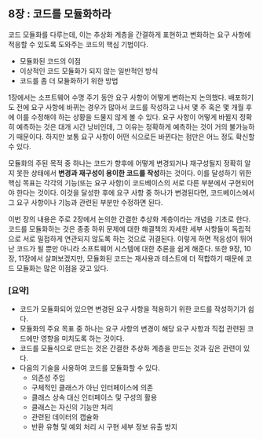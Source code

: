 ## 8장 : 코드를 모듈화하라
코드 모듈화를 다루는데, 이는 추상화 계층을 간결하게 표현하고 변화하는 요구 사항에 적응할 수 있도록 도와주는 코드의 핵심 기법이다.
- 모듈화된 코드의 이점
- 이상적인 코드 모듈화가 되지 않는 일반적인 방식
- 코드를 좀 더 모듈화하기 위한 방법

1장에서는 소프트웨어 수명 주기 동안 요구 사항이 어떻게 변하는지 논의했다.
배포하기도 전에 요구 사항에 바뀌는 경우가 많아서 코드를 작성하고 나서 몇 주 혹은 몇 개월 후에 이를 수정해야 하는 상황을 드물지 않게 볼 수 있다.
요구 사항이 어떻게 바뀔지 정확히 예측하는 것은 대개 시간 낭비인데, 그 이유는 정확하게 예측하는 것이 거의 불가능하기 때문이다.
하지만 보통 요구 사항이 어떤 식으로든 바뀐다는 점만은 어느 정도 확신할 수 있다.

모듈화의 주된 목적 중 하나는 코드가 향후에 어떻게 변경되거나 재구성될지 정확히 알지 못한 상태에서 **변경과 재구성이 용이한 코드를 작성**하는 것이다.
이를 달성하기 위한 핵심 목표는 각각의 기능(또는 요구 사항)이 코드베이스의 서로 다른 부분에서 구현되어야 한다는 것이다.
이것을 달성한 후에 요구 사항 중 하나가 변경된다면, 코드베이스에서 그 요구 사항이나 기능과 관련된 부분만 수정하면 된다.

이번 장의 내용은 주로 2장에서 논의한 간결한 추상화 계층이라는 개념을 기초로 한다.
코드를 모듈화하는 것은 종종 하위 문제에 대한 해결책의 자세한 세부 사항들이 독립적으로 서로 밀접하게 연관되지 않도록 하는 것으로 귀결된다.
이렇게 하면 적응성이 뛰어난 코드가 될 뿐만 아니라 소프트웨어 시스템에 대한 추론을 쉽게 해준다.
또한 9장, 10장, 11장에서 살펴보겠지만, 모듈화된 코드는 재사용과 테스트에 더 적합하기 때문에 코드 모듈화는 많은 이점을 갖고 있다.

### [요약]
- 코드가 모듈화되어 있으면 변경된 요구 사항을 적용하기 위한 코드를 작성하기가 쉽다.
- 모듈화의 주요 목표 중 하나는 요구 사항의 변경이 해당 요구 사항과 직접 관련된 코드에만 영향을 미치도록 하는 것이다.
- 코드를 모듈식으로 만드는 것은 간결한 추상화 계층을 만드는 것과 깊은 관련이 있다.
- 다음의 기술을 사용하여 코드를 모듈화할 수 있다.
  - 의존성 주입
  - 구체적인 클래스가 아닌 인터페이스에 의존
  - 클래스 상속 대신 인터페이스 및 구성의 활용
  - 클래스는 자신의 기능만 처리
  - 관련된 데이터의 캡슐화
  - 반환 유형 및 예외 처리 시 구현 세부 정보 유출 방지
